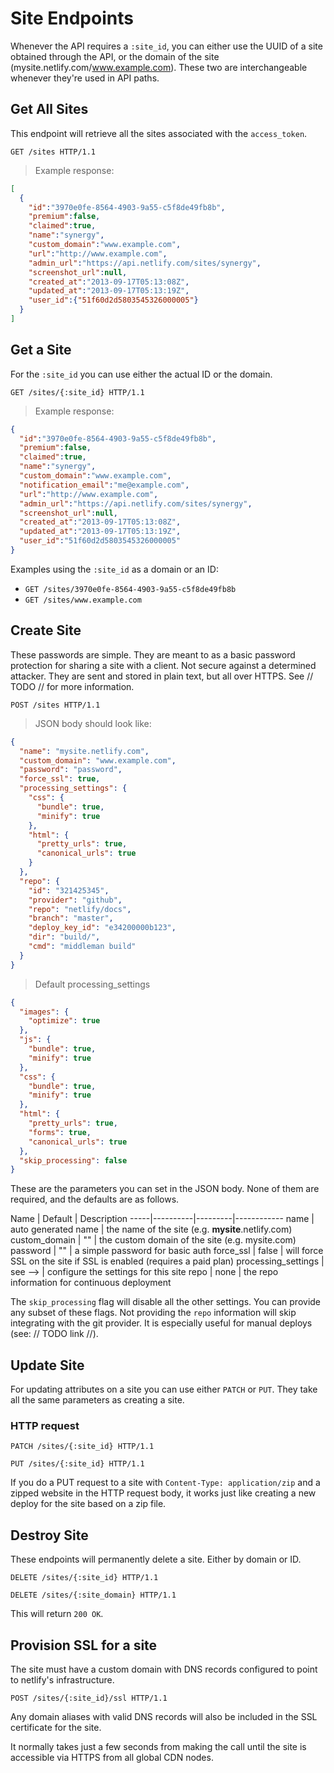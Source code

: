# Site Endpoints
Whenever the API requires a `:site_id`, you can either use the UUID of a site obtained through the API, or the domain of the site (mysite.netlify.com/www.example.com). These two are interchangeable whenever they're used in API paths.

## Get All Sites

This endpoint will retrieve all the sites associated with the `access_token`.

``` http
GET /sites HTTP/1.1
```

> Example response:

``` json
[
  {
    "id":"3970e0fe-8564-4903-9a55-c5f8de49fb8b",
    "premium":false,
    "claimed":true,
    "name":"synergy",
    "custom_domain":"www.example.com",
    "url":"http://www.example.com",
    "admin_url":"https://api.netlify.com/sites/synergy",
    "screenshot_url":null,
    "created_at":"2013-09-17T05:13:08Z",
    "updated_at":"2013-09-17T05:13:19Z",
    "user_id":{"51f60d2d5803545326000005"}
  }
]
```

## Get a Site

For the `:site_id` you can use either the actual ID or the domain.

``` http
GET /sites/{:site_id} HTTP/1.1
```

> Example response:

``` json
{
  "id":"3970e0fe-8564-4903-9a55-c5f8de49fb8b",
  "premium":false,
  "claimed":true,
  "name":"synergy",
  "custom_domain":"www.example.com",
  "notification_email":"me@example.com",
  "url":"http://www.example.com",
  "admin_url":"https://api.netlify.com/sites/synergy",
  "screenshot_url":null,
  "created_at":"2013-09-17T05:13:08Z",
  "updated_at":"2013-09-17T05:13:19Z",
  "user_id":"51f60d2d5803545326000005"
}
```

Examples using the `:site_id` as a domain or an ID:

- `GET /sites/3970e0fe-8564-4903-9a55-c5f8de49fb8b`
- `GET /sites/www.example.com`

## Create Site

<aside class='notice'>
These passwords are simple. They are meant to as a basic password protection for sharing a site with a client. Not secure against a determined attacker. They are sent and stored in plain text, but all over HTTPS. See // TODO <LINK TO PASSWORD SECTION> // for more information.
</aside>

``` http
POST /sites HTTP/1.1
```

> JSON body should look like:

``` json
{
  "name": "mysite.netlify.com",
  "custom_domain": "www.example.com",
  "password": "password",
  "force_ssl": true,
  "processing_settings": {
    "css": {
      "bundle": true,
      "minify": true
    },
    "html": {
      "pretty_urls": true,
      "canonical_urls": true
    }
  },
  "repo": {
    "id": "321425345",
    "provider": "github",
    "repo": "netlify/docs",
    "branch": "master",
    "deploy_key_id": "e34200000b123",
    "dir": "build/",
    "cmd": "middleman build"
  }
}
```

> Default processing_settings

``` json
{
  "images": {
    "optimize": true
  },
  "js": {
    "bundle": true,
    "minify": true
  },
  "css": {
    "bundle": true,
    "minify": true
  },
  "html": {
    "pretty_urls": true,
    "forms": true,
    "canonical_urls": true
  },
  "skip_processing": false
}
```

These are the parameters you can set in the JSON body. None of them are required, and the defaults are as follows.

Name | Default | Description
-----|----------|---------|------------
name | auto generated name | the name of the site (e.g. **mysite**.netlify.com)
custom_domain | "" | the custom domain of the site (e.g. mysite.com)
password | "" | a simple password for basic auth
force_ssl | false | will force SSL on the site if SSL is enabled (requires a paid plan)
processing_settings | see --> | configure the settings for this site
repo | none | the repo information for continuous deployment

The `skip_processing` flag will disable all the other settings. You can provide any subset of these flags.
Not providing the `repo` information will skip integrating with the git provider. It is especially useful for manual deploys (see: // TODO link //).

## Update Site

For updating attributes on a site you can use either `PATCH` or `PUT`. They take all the same parameters as creating a site.

### HTTP request
``` http
PATCH /sites/{:site_id} HTTP/1.1
```
``` http
PUT /sites/{:site_id} HTTP/1.1
```

<aside class=notice>
If you do a PUT request to a site with <code>Content-Type: application/zip</code> and a zipped website in the HTTP request body, it works just like creating a new deploy for the site based on a zip file.
</aside>

## Destroy Site

These endpoints will permanently delete a site. Either by domain or ID.

``` http
DELETE /sites/{:site_id} HTTP/1.1
```
``` http
DELETE /sites/{:site_domain} HTTP/1.1
```

This will return `200 OK`.

## Provision SSL for a site

<aside class=notice>
The site must have a custom domain with DNS records configured to point to netlify's infrastructure.
</aside>

``` http
POST /sites/{:site_id}/ssl HTTP/1.1
```

Any domain aliases with valid DNS records will also be included in the SSL certificate for the site.

It normally takes just a few seconds from making the call until the site is accessible via HTTPS from all global CDN nodes.
